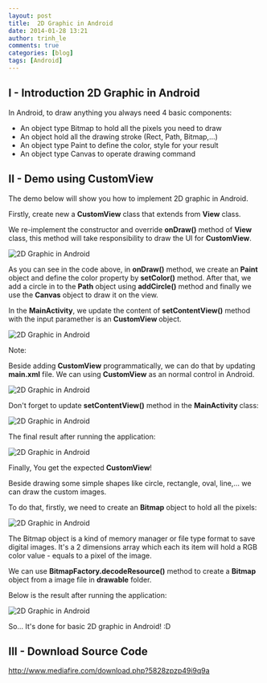 ```yaml
---
layout: post
title:  2D Graphic in Android
date: 2014-01-28 13:21
author: trinh_le
comments: true
categories: [blog]
tags: [Android]
---
```



<h2>I - Introduction 2D Graphic in Android</h2>
In Android, to draw anything you always need 4 basic components:
<ul>
	<li>An object type Bitmap to hold all the pixels you need to draw</li>
	<li>An object hold all the drawing stroke (Rect, Path, Bitmap,...)</li>
	<li>An object type Paint to define the color, style for your result</li>
	<li>An object type Canvas to operate drawing command</li>
</ul>
<!--more-->
<h2>II - Demo using CustomView</h2>
The demo below will show you how to implement 2D graphic in Android.

Firstly, create new a <strong>CustomView</strong> class that extends from <strong>View</strong> class.

We re-implement the constructor and override <strong>onDraw()</strong> method of <strong>View</strong> class, this method will take responsibility to draw the UI for <strong>CustomView</strong>.

<img class="aligncenter" src="http://i1189.photobucket.com/albums/z427/khanhtrinhspk/Image%20Source%20Code/1-12.png" alt="2D Graphic in Android" />

As you can see in the code above, in <strong>onDraw()</strong> method, we create an <strong>Paint</strong> object and define the color property by <strong>setColor()</strong> method. After that, we add a circle in to the <strong>Path</strong> object using <strong>addCircle()</strong> method and finally we use the <strong>Canvas</strong> object to draw it on the view.

In the <strong>MainActivity</strong>, we update the content of <strong>setContentView()</strong> method with the input paramether is an <strong>CustomView </strong>object.

<img class="aligncenter" src="http://i1189.photobucket.com/albums/z427/khanhtrinhspk/Image%20Source%20Code/2-14.png" alt="2D Graphic in Android" />

Note:

Beside adding <strong>CustomView</strong> programmatically, we can do that by updating <strong>main.xml</strong> file. We can using <strong>CustomView</strong> as an normal control in Android.

<img class="aligncenter" src="http://i1189.photobucket.com/albums/z427/khanhtrinhspk/Image%20Source%20Code/3-13.png" alt="2D Graphic in Android" />

Don't forget to update <strong>setContentView()</strong> method in the <strong>MainActivity
</strong>class:

<img class="aligncenter" src="http://i1189.photobucket.com/albums/z427/khanhtrinhspk/Image%20Source%20Code/4-11.png" alt="2D Graphic in Android" />

The final result after running the application:

<img class="aligncenter" src="http://i1189.photobucket.com/albums/z427/khanhtrinhspk/Image%20Source%20Code/5-10.png" alt="2D Graphic in Android" />

Finally, You get the expected <strong>CustomView</strong>!

Beside drawing some simple shapes like circle, rectangle, oval, line,... we can draw the custom images.

To do that, firstly, we need to create an <strong>Bitmap</strong> object to hold all the pixels:

<img class="aligncenter" src="http://i1189.photobucket.com/albums/z427/khanhtrinhspk/Image%20Source%20Code/6-9.png" alt="2D Graphic in Android" />

The Bitmap object is a kind of memory manager or file type format to save digital images. It's a 2 dimensions array which each its item will hold a RGB color value - equals to a pixel of the image.

We can use <strong>BitmapFactory.decodeResource()</strong> method to create a <strong>Bitmap</strong> object from a image file in <strong>drawable</strong> folder.

Below is the result after running the application:

<img class="aligncenter" src="http://i1189.photobucket.com/albums/z427/khanhtrinhspk/Image%20Source%20Code/8-7.png" alt="2D Graphic in Android" />

So... It's done for basic 2D graphic in Android! :D
<h2>III - Download Source Code</h2>
<a href="http://www.mediafire.com/download.php?5828zpzp49i9q9a">http://www.mediafire.com/download.php?5828zpzp49i9q9a</a>
